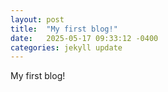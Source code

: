 ```yaml
---
layout: post
title:  "My first blog!"
date:   2025-05-17 09:33:12 -0400
categories: jekyll update
---
```

My first blog!